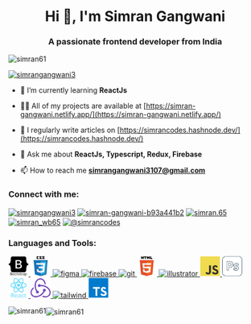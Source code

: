 <h1 align="center">Hi 👋, I'm Simran Gangwani</h1>
<h3 align="center">A passionate frontend developer from India</h3>

<p align="left"> <img src="https://komarev.com/ghpvc/?username=simran61&label=Profile%20views&color=0e75b6&style=flat" alt="simran61" /> </p>

<p align="left"> <a href="https://twitter.com/simrangangwani3" target="blank"><img src="https://img.shields.io/twitter/follow/simrangangwani3?logo=twitter&style=for-the-badge" alt="simrangangwani3" /></a> </p>

- 🌱 I’m currently learning **ReactJs**

- 👨‍💻 All of my projects are available at [https://simran-gangwani.netlify.app/](https://simran-gangwani.netlify.app/)

- 📝 I regularly write articles on [https://simrancodes.hashnode.dev/](https://simrancodes.hashnode.dev/)

- 💬 Ask me about **ReactJs, Typescript, Redux, Firebase**

- 📫 How to reach me **simrangangwani3107@gmail.com**

<h3 align="left">Connect with me:</h3>
<p align="left">
<a href="https://twitter.com/simrangangwani3" target="blank"><img align="center" src="https://raw.githubusercontent.com/rahuldkjain/github-profile-readme-generator/master/src/images/icons/Social/twitter.svg" alt="simrangangwani3" height="30" width="40" /></a>
<a href="https://linkedin.com/in/simran-gangwani-b93a441b2" target="blank"><img align="center" src="https://raw.githubusercontent.com/rahuldkjain/github-profile-readme-generator/master/src/images/icons/Social/linked-in-alt.svg" alt="simran-gangwani-b93a441b2" height="30" width="40" /></a>
<a href="https://codesandbox.com/simran.65" target="blank"><img align="center" src="https://raw.githubusercontent.com/rahuldkjain/github-profile-readme-generator/master/src/images/icons/Social/codesandbox.svg" alt="simran.65" height="30" width="40" /></a>
<a href="https://www.instagram.com/freelancewithsimran/" target="blank"><img align="center" src="https://raw.githubusercontent.com/rahuldkjain/github-profile-readme-generator/master/src/images/icons/Social/instagram.svg" alt="simran_wb65" height="30" width="40" /></a>
<a href="https://hashnode.com/@simrancodes" target="blank"><img align="center" src="https://raw.githubusercontent.com/rahuldkjain/github-profile-readme-generator/master/src/images/icons/Social/hashnode.svg" alt="@simrancodes" height="30" width="40" /></a>
</p>

<h3 align="left">Languages and Tools:</h3>
<p align="left"> <a href="https://getbootstrap.com" target="_blank" rel="noreferrer"> <img src="https://raw.githubusercontent.com/devicons/devicon/master/icons/bootstrap/bootstrap-plain-wordmark.svg" alt="bootstrap" width="40" height="40"/> </a> <a href="https://www.w3schools.com/css/" target="_blank" rel="noreferrer"> <img src="https://raw.githubusercontent.com/devicons/devicon/master/icons/css3/css3-original-wordmark.svg" alt="css3" width="40" height="40"/> </a> <a href="https://www.figma.com/" target="_blank" rel="noreferrer"> <img src="https://www.vectorlogo.zone/logos/figma/figma-icon.svg" alt="figma" width="40" height="40"/> </a> <a href="https://firebase.google.com/" target="_blank" rel="noreferrer"> <img src="https://www.vectorlogo.zone/logos/firebase/firebase-icon.svg" alt="firebase" width="40" height="40"/> </a> <a href="https://git-scm.com/" target="_blank" rel="noreferrer"> <img src="https://www.vectorlogo.zone/logos/git-scm/git-scm-icon.svg" alt="git" width="40" height="40"/> </a> <a href="https://www.w3.org/html/" target="_blank" rel="noreferrer"> <img src="https://raw.githubusercontent.com/devicons/devicon/master/icons/html5/html5-original-wordmark.svg" alt="html5" width="40" height="40"/> </a> <a href="https://www.adobe.com/in/products/illustrator.html" target="_blank" rel="noreferrer"> <img src="https://www.vectorlogo.zone/logos/adobe_illustrator/adobe_illustrator-icon.svg" alt="illustrator" width="40" height="40"/> </a> <a href="https://developer.mozilla.org/en-US/docs/Web/JavaScript" target="_blank" rel="noreferrer"> <img src="https://raw.githubusercontent.com/devicons/devicon/master/icons/javascript/javascript-original.svg" alt="javascript" width="40" height="40"/> </a> <a href="https://www.photoshop.com/en" target="_blank" rel="noreferrer"> <img src="https://raw.githubusercontent.com/devicons/devicon/master/icons/photoshop/photoshop-line.svg" alt="photoshop" width="40" height="40"/> </a> <a href="https://reactjs.org/" target="_blank" rel="noreferrer"> <img src="https://raw.githubusercontent.com/devicons/devicon/master/icons/react/react-original-wordmark.svg" alt="react" width="40" height="40"/> </a> <a href="https://redux.js.org" target="_blank" rel="noreferrer"> <img src="https://raw.githubusercontent.com/devicons/devicon/master/icons/redux/redux-original.svg" alt="redux" width="40" height="40"/> </a> <a href="https://tailwindcss.com/" target="_blank" rel="noreferrer"> <img src="https://www.vectorlogo.zone/logos/tailwindcss/tailwindcss-icon.svg" alt="tailwind" width="40" height="40"/> </a> <a href="https://www.typescriptlang.org/" target="_blank" rel="noreferrer"> <img src="https://raw.githubusercontent.com/devicons/devicon/master/icons/typescript/typescript-original.svg" alt="typescript" width="40" height="40"/> </a> </p>

<p><img align="left" src="https://github-readme-stats.vercel.app/api/top-langs?username=simran61&show_icons=true&locale=en&layout=compact" alt="simran61" /></p>

<!-- <p>&nbsp;<img align="center" src="https://github-readme-stats.vercel.app/api?username=simran61&show_icons=true&locale=en" alt="simran61" /></p> -->

<p><img align="center" src="https://github-readme-streak-stats.herokuapp.com/?user=simran61&" alt="simran61" /></p>
